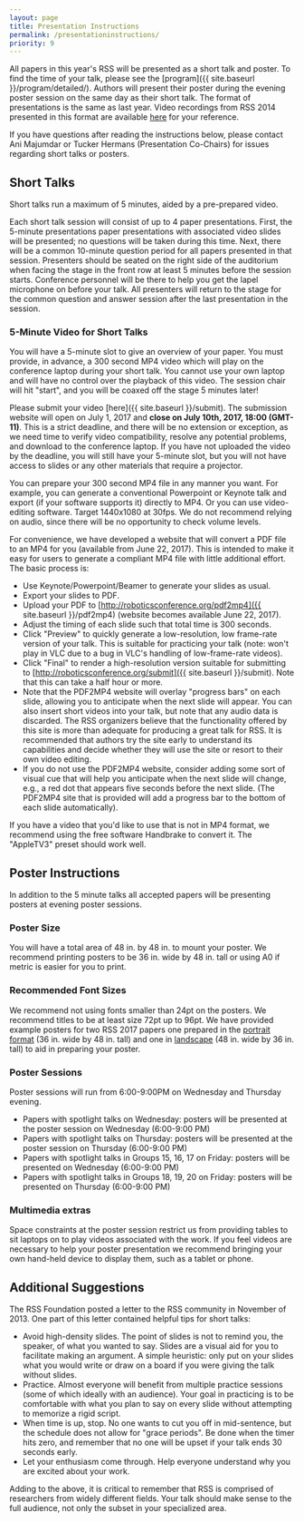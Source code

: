 ```yaml
---
layout: page
title: Presentation Instructions
permalink: /presentationinstructions/
priority: 9
---
```


All papers in this year's RSS will be presented as a short talk and poster. To
find the time of your talk, please see
the [program]({{ site.baseurl }}/program/detailed/). Authors will present their
poster during the evening poster session on the same day as their short
talk. The format of presentations is the same as last year. Video recordings
from RSS 2014 presented in this format are
available [here](http://rll.berkeley.edu/RSS2014/videos.html) for your
reference.

If you have questions after reading the instructions below, please contact Ani
Majumdar or Tucker Hermans (Presentation Co-Chairs) for issues regarding short
talks or posters.

## Short Talks

Short talks run a maximum of 5 minutes, aided by a pre-prepared video.

Each short talk session will consist of up to 4 paper presentations. First, the
5-minute presentations paper presentations with associated video slides will be
presented; no questions will be taken during this time. Next, there will be a
common 10-minute question period for all papers presented in that
session. Presenters should be seated on the right side of the auditorium when
facing the stage in the front row at least 5 minutes before the session
starts. Conference personnel will be there to help you get the lapel microphone
on before your talk. All presenters will return to the stage for the common
question and answer session after the last presentation in the session.

### 5-Minute Video for Short Talks

You will have a 5-minute slot to give an overview of your paper. You must
provide, in advance, a 300 second MP4 video which will play on the conference
laptop during your short talk. You cannot use your own laptop and will have no
control over the playback of this video. The session chair will hit "start", and
you will be coaxed off the stage 5 minutes later!

Please submit your video [here]({{ site.baseurl }}/submit). The submission
website will open on July 1, 2017 and **close on July 10th, 2017, 18:00
(GMT-11)**. This is a strict deadline, and there will be no extension or
exception, as we need time to verify video compatibility, resolve any potential
problems, and download to the conference laptop. If you have not uploaded the
video by the deadline, you will still have your 5-minute slot, but you will not
have access to slides or any other materials that require a projector.

You can prepare your 300 second MP4 file in any manner you want. For example,
you can generate a conventional Powerpoint or Keynote talk and export (if your
software supports it) directly to MP4. Or you can use video-editing
software. Target 1440x1080 at 30fps. We do not recommend relying on audio, since
there will be no opportunity to check volume levels.

For convenience, we have developed a website that will convert a PDF file to an
MP4 for you (available from June 22, 2017). This is intended to make it easy for
users to generate a compliant MP4 file with little additional effort. The basic
process is:

* Use Keynote/Powerpoint/Beamer to generate your slides as usual.
* Export your slides to PDF.
* Upload your PDF
  to [http://roboticsconference.org/pdf2mp4]({{ site.baseurl }}/pdf2mp4)
  (website becomes available June 22, 2017).
* Adjust the timing of each slide such that total time is 300 seconds.
* Click "Preview" to quickly generate a low-resolution, low frame-rate version
  of your talk. This is suitable for practicing your talk (note: won't play in
  VLC due to a bug in VLC's handling of low-frame-rate videos).
* Click "Final" to render a high-resolution version suitable for submitting
  to [http://roboticsconference.org/submit]({{ site.baseurl }}/submit). Note
  that this can take a half hour or more.
* Note that the PDF2MP4 website will overlay "progress bars" on each slide,
  allowing you to anticipate when the next slide will appear. You can also
  insert short videos into your talk, but note that any audio data is
  discarded. The RSS organizers believe that the functionality offered by this
  site is more than adequate for producing a great talk for RSS. It is
  recommended that authors try the site early to understand its capabilities and
  decide whether they will use the site or resort to their own video editing.
* If you do not use the PDF2MP4 website, consider adding some sort of visual cue
  that will help you anticipate when the next slide will change, e.g., a red dot
  that appears five seconds before the next slide. (The PDF2MP4 site that is
  provided will add a progress bar to the bottom of each slide automatically).

If you have a video that you'd like to use that is not in MP4 format, we
recommend using the free software Handbrake to convert it. The "AppleTV3" preset
should work well.

## Poster Instructions

In addition to the 5 minute talks all accepted papers will be presenting posters
at evening poster sessions.

### Poster Size

You will have a total area of 48 in. by 48 in. to mount your poster. We
recommend printing posters to be 36 in. wide by 48 in. tall or using A0 if
metric is easier for you to print.

### Recommended Font Sizes

We recommend not using fonts smaller than 24pt on the posters. We recommend
titles to be at least size 72pt up to 96pt.  We have provided example posters
for two RSS 2017 papers one prepared in
the [portrait format]({{site.baseurl}}/docs/Bala_RSS2017_Poster.pdf) (36
in. wide by 48 in. tall) and one
in [landscape]({{site.baseurl}}/docs/Dorsa_RSS2017_Poster.pdf) (48 in. wide by
36 in. tall) to aid in preparing your poster.

### Poster Sessions

Poster sessions will run from 6:00-9:00PM on Wednesday and Thursday evening.

* Papers with spotlight talks on Wednesday: posters will be presented at the
  poster session on Wednesday (6:00-9:00 PM)
* Papers with spotlight talks on Thursday: posters will be presented at the
  poster session on Thursday (6:00-9:00 PM)
* Papers with spotlight talks in Groups 15, 16, 17 on Friday: posters will be
  presented on Wednesday (6:00-9:00 PM)
* Papers with spotlight talks in Groups 18, 19, 20 on Friday: posters will be
  presented on Thursday (6:00-9:00 PM)

### Multimedia extras

Space constraints at the poster session restrict us from providing tables to sit
laptops on to play videos associated with the work. If you feel videos are
necessary to help your poster presentation we recommend bringing your own
hand-held device to display them, such as a tablet or phone.

## Additional Suggestions

The RSS Foundation posted a letter to the RSS community in November of 2013. One
part of this letter contained helpful tips for short talks:

* Avoid high-density slides. The point of slides is not to remind you, the
  speaker, of what you wanted to say. Slides are a visual aid for you to
  facilitate making an argument. A simple heuristic: only put on your slides
  what you would write or draw on a board if you were giving the talk without
  slides.
* Practice. Almost everyone will benefit from multiple practice sessions (some
  of which ideally with an audience). Your goal in practicing is to be
  comfortable with what you plan to say on every slide without attempting to
  memorize a rigid script.
* When time is up, stop. No one wants to cut you off in mid-sentence, but the
  schedule does not allow for "grace periods". Be done when the timer hits zero,
  and remember that no one will be upset if your talk ends 30 seconds early.
* Let your enthusiasm come through. Help everyone understand why you are excited
  about your work.

Adding to the above, it is critical to remember that RSS is comprised of
researchers from widely different fields. Your talk should make sense to the
full audience, not only the subset in your specialized area.

